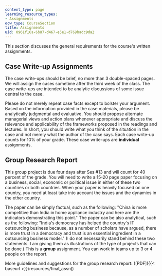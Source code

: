 ```yaml
---
content_type: page
learning_resource_types:
- Assignments
ocw_type: CourseSection
title: Assignments
uid: 0961f16a-6b87-d467-e5e1-d769badc9da2
---
```


This section discusses the general requirements for the course's written assignments.

Case Write-up Assignments
-------------------------

The case write-ups should be brief, no more than 3 double-spaced pages. We will assign the cases sometime after the third week of the class. The case write-ups are intended to be analytic discussions of some issue central to the case.

Please do not merely repeat case facts except to bolster your argument. Based on the information provided in the case materials, please be analytically judgmental and evaluative. You should propose alternate managerial views and action plans whenever appropriate and discuss the relevance and applicability of the frameworks proposed in the readings and lectures. In short, you should write what you think of the situation in the case and not merely what the author of the case says. Each case write-up counts for 10% of your grade. These case write-ups are **individual** assignments.

Group Research Report
---------------------

This group project is due four days after Ses #13 and will count for 40 percent of the grade. You will need to write a 15-20 page paper focusing on a business, social, economic or political issue in either of these two countries or both countries. When your paper is heavily focused on one country, you need at least take into account the issues and the dynamics in the other country.

The paper can be simply factual, such as the following: "China is more competitive than India in home appliance industry and here are the indicators demonstrating this point." The paper can be also analytical, such as the following: "India's democracy has helped the country's IT outsourcing business because, as a number of scholars have argued, there is more trust in a democracy and trust is an essential ingredient in a outsourcing business model." (I do not necessarily stand behind these two statements. I am giving them as illustrations of the type of projects that can be done.) This is a **group** assignment. You can work in teams up to 3 or 4 people on the report.

More guidelines and suggestions for the group research report: ([PDF]({{< baseurl >}}/resources/final_assn))